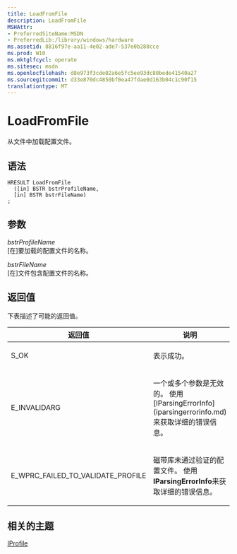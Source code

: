```yaml
---
title: LoadFromFile
description: LoadFromFile
MSHAttr:
- PreferredSiteName:MSDN
- PreferredLib:/library/windows/hardware
ms.assetid: 8816f97e-aa11-4e02-ade7-537e0b288cce
ms.prod: W10
ms.mktglfcycl: operate
ms.sitesec: msdn
ms.openlocfilehash: d8e973f3cde02a6e5fc5ee93dc80bede41540a27
ms.sourcegitcommit: d33e870dc4850bf0ea47fdae0d163b04c1c90f15
translationtype: MT
---
```

# <a name="loadfromfile"></a>LoadFromFile


从文件中加载配置文件。

## <a name="syntax"></a>语法


``` syntax
HRESULT LoadFromFile
  ([in] BSTR bstrProfileName,
  [in] BSTR bstrFileName)
;
```

## <a name="parameters"></a>参数


<a href="" id="bstrprofilename"></a>*bstrProfileName*  
\[在\]要加载的配置文件的名称。

<a href="" id="bstrfilename"></a>*bstrFileName*  
\[在\]文件包含配置文件的名称。

## <a name="return-value"></a>返回值


下表描述了可能的返回值。

<table>
<colgroup>
<col width="50%" />
<col width="50%" />
</colgroup>
<thead>
<tr class="header">
<th>返回值</th>
<th>说明</th>
</tr>
</thead>
<tbody>
<tr class="odd">
<td><p>S_OK</p></td>
<td><p>表示成功。</p></td>
</tr>
<tr class="even">
<td><p>E_INVALIDARG</p></td>
<td><p>一个或多个参数是无效的。 使用[IParsingErrorInfo](iparsingerrorinfo.md)来获取详细的错误信息。</p></td>
</tr>
<tr class="odd">
<td><p>E_WPRC_FAILED_TO_VALIDATE_PROFILE</p></td>
<td><p>磁带库未通过验证的配置文件。 使用<strong>IParsingErrorInfo</strong>来获取详细的错误信息。</p></td>
</tr>
</tbody>
</table>

 

## <a name="related-topics"></a>相关的主题


[IProfile](iprofile.md)

 

 







